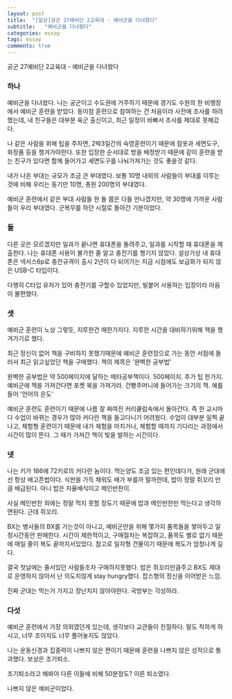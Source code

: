 ```yaml
---
layout: post
title:  "[일상]공군 27예비단 2교육대 - 예비군을 다녀왔다"
subtitle:   "예비군을 다녀왔다"
categories: essay
tags: essay
comments: true
---
```


공군 27예비단 2교육대 - 예비군을 다녀왔다

### 하나

예비군을 다녀왔다. 나는 공군이고 수도권에 거주하기 때문에 경기도 수원의 한 비행장에서 예비군 훈련을 받았다. 동미참 훈련으로 참여하는 건 처음이라 사전에 조사를 하려했는데, 내 친구들은 대부분 육군 출신이고, 최근 일정이 바빠서 조사를 제대로 못해갔다.

나 같은 사람을 위해 팁을 주자면, 2박3일간의 숙영훈련이기 때문에 잠옷과 세면도구, 화장품 등을 챙겨가야한다. 또한 입장한 순서대로 방을 배정받기 때문에 같이 훈련을 받는 친구가 있다면 함께 들어가고 세면도구를 나눠가져가는 것도 좋을것 같다.

내가 나온 부대는 규모가 조금 큰 부대였다. 보통 10명 내외의 사람들이 부대를 이루는 것에 비해 우리는 동기만 10명, 총원 200명의 부대였다.

예비군 훈련에서 같은 부대 사람들 한 둘 쯤은 다들 만나겠지만, 약 30명에 가까운 사람들이 우리 부대였다. 군복무를 하던 시절로 돌아간 기분이었다.

### 둘

다른 곳은 모르겠지만 일과가 끝나면 휴대폰을 돌려주고, 일과를 시작할 때 휴대폰을 제출한다. 나는 휴대폰 사용이 불가한 줄 알고 충전기를 챙기지 않았다. 설상가상 내 휴대폰은 넥서스6p로 충전규격이 출시 2년이 다 되어가는 지금 시점에도 보급화가 되지 않은 USB-C 타입이다.

다행히 C타입 유저가 있어 충전기를 구할수 있었지만, 빌붙어 사용하는 입장이라 마음이 불편했다.

### 셋

예비군 훈련이 노상 그렇듯, 지루한건 매한가지다. 지루한 시간을 대비하기위해 책을 챙겨가기로 했다.

최근 정신이 없어 책을 구비하지 못했기때문에 예비군 훈련장으로 가는 동안 서점에 들러서 최근 읽고싶었던 책을 구매했다. 책의 제목은 '완벽한 공부법'

완벽한 공부법은 약 500페이지에 달하는 메타공부책이다. 500페이지. 추가 팁 한가지. 예비군에 책을 가져간다면 포켓 북을 가져가라. 건빵주머니에 들어가는 크기의 책. 예를 들어 '언어의 온도'

예비군 훈련도 훈련이기 때문에 나름 잘 짜여진 커리큘럼속에서 돌아간다. 즉 한 교시마다 수업이 바뀌는 경우가 많아 커다란 책을 들고다니기 어려웠다. 수업이 대부분 일찍 끝나고, 체험형 훈련이기 때문에 내가 체험을 마치거나, 체험할 때까지 기다리는 과정에서 시간이 많이 뜬다. 그 때가 가져간 책이 빛을 발하는 시간이다.

<script async src="//pagead2.googlesyndication.com/pagead/js/adsbygoogle.js"></script>
<ins class="adsbygoogle"
     style="display:block; text-align:center;"
     data-ad-format="fluid"
     data-ad-layout="in-article"
     data-ad-client="ca-pub-9134477021095729"
     data-ad-slot="3873336698"></ins>
<script>
     (adsbygoogle = window.adsbygoogle || []).push({});
</script>

### 넷

나는 키가 186에 72키로의 커다란 놈이다. 먹는양도 조금 있는 편인데다가, 원래 군대에선 항상 배고픈법이다. 식판을 가득 채워도 배가 부를까 말까한데, 밥이 정말 쥐꼬리 만큼 배급된다. 아니 밥은 자율배식이고 메인반찬이.

사실 메인반찬 외에는 정말 먹지 못할 정도기 때문에 밥과 메인반찬만 먹는다고 생각하면된다. 근데 쥐꼬리.

BX는 병사들의 BX를 가는것이 아니고, 예비군만을 위해 몇가지 품목들을 쌓아두고 일정시간동안 판매한다. 시간이 제한적이고, 구매절차는 복잡하고, 품목도 별로 없기 때문에 매일 줄이 복도 끝까지서있었다. 참고로 일자형 건물이기 때문에 복도가 엄청나게 길다.

결국 첫날에는 줄서있던 사람들조차 구매하지못했다. 밥은 쥐꼬리만큼주고 BX도 제대로 운영하지 않아서 난 의도치않게 stay hungry했다. 잡스형의 정신을 이어받은 느낌.

진짜 군대는 먹는거 가지고 장난치지 않아야한다. 국방부는 각성하라.

### 다섯

예비군 훈련에서 가장 의외였던게 있는데, 생각보다 교관들이 친절하다. 말도 착하게 하시고, 너무 조이지도 너무 풀어놓지도 않았다.

나는 운동신경과 집중력이 나쁘지 않은 편이기 때문에 훈련을 나쁘지 않은 성적으로 통과했다. 보상은 조기퇴소.

조기퇴소라고 해봐야 다른 이들에 비해 50분정도? 이른 퇴소였다.

나쁘지 않은 예비군이었다.
